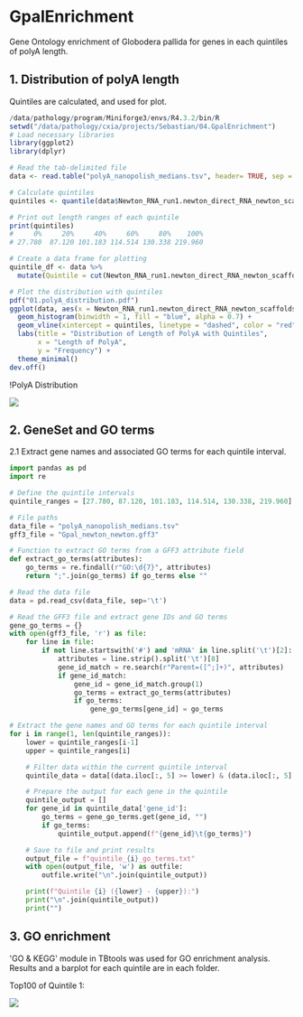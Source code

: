 # GpalEnrichment

 Gene Ontology enrichment of Globodera pallida for genes in each quintiles of polyA length.

## 1. Distribution of polyA length

Quintiles are calculated, and used for plot.

```r
/data/pathology/program/Miniforge3/envs/R4.3.2/bin/R
setwd("/data/pathology/cxia/projects/Sebastian/04.GpalEnrichment")
# Load necessary libraries
library(ggplot2)
library(dplyr)

# Read the tab-delimited file
data <- read.table("polyA_nanopolish_medians.tsv", header= TRUE, sep = "\t")

# Calculate quintiles
quintiles <- quantile(data$Newton_RNA_run1.newton_direct_RNA_newton_scaffolds_minimap_sorted_G_25000_no_secondary_pa_tag.bam, probs = seq(0, 1, by = 0.2))

# Print out length ranges of each quintile
print(quintiles)
#     0%     20%     40%     60%     80%    100%
# 27.780  87.120 101.183 114.514 130.338 219.960

# Create a data frame for plotting
quintile_df <- data %>%
  mutate(Quintile = cut(Newton_RNA_run1.newton_direct_RNA_newton_scaffolds_minimap_sorted_G_25000_no_secondary_pa_tag.bam, breaks = quintiles, include.lowest = TRUE))

# Plot the distribution with quintiles
pdf("01.polyA_distribution.pdf")
ggplot(data, aes(x = Newton_RNA_run1.newton_direct_RNA_newton_scaffolds_minimap_sorted_G_25000_no_secondary_pa_tag.bam)) +
  geom_histogram(binwidth = 1, fill = "blue", alpha = 0.7) +
  geom_vline(xintercept = quintiles, linetype = "dashed", color = "red") +
  labs(title = "Distribution of Length of PolyA with Quintiles",
       x = "Length of PolyA",
       y = "Frequency") +
  theme_minimal()
dev.off()
```

!PolyA Distribution

![](C:\Users\cx264\AppData\Roaming\marktext\images\2025-01-22-09-52-57-image.png)

## 2. GeneSet and GO terms

2.1 Extract gene names and associated GO terms for each quintile interval.

```python
import pandas as pd
import re

# Define the quintile intervals
quintile_ranges = [27.780, 87.120, 101.183, 114.514, 130.338, 219.960]

# File paths
data_file = "polyA_nanopolish_medians.tsv"
gff3_file = "Gpal_newton_newton.gff3"

# Function to extract GO terms from a GFF3 attribute field
def extract_go_terms(attributes):
    go_terms = re.findall(r"GO:\d{7}", attributes)
    return ";".join(go_terms) if go_terms else ""

# Read the data file
data = pd.read_csv(data_file, sep='\t')

# Read the GFF3 file and extract gene IDs and GO terms
gene_go_terms = {}
with open(gff3_file, 'r') as file:
    for line in file:
        if not line.startswith('#') and 'mRNA' in line.split('\t')[2]:
            attributes = line.strip().split('\t')[8]
            gene_id_match = re.search(r"Parent=([^;]+)", attributes)
            if gene_id_match:
                gene_id = gene_id_match.group(1)
                go_terms = extract_go_terms(attributes)
                if go_terms:
                    gene_go_terms[gene_id] = go_terms

# Extract the gene names and GO terms for each quintile interval
for i in range(1, len(quintile_ranges)):
    lower = quintile_ranges[i-1]
    upper = quintile_ranges[i]

    # Filter data within the current quintile interval
    quintile_data = data[(data.iloc[:, 5] >= lower) & (data.iloc[:, 5] < upper)]

    # Prepare the output for each gene in the quintile
    quintile_output = []
    for gene_id in quintile_data['gene_id']:
        go_terms = gene_go_terms.get(gene_id, "")
        if go_terms:
            quintile_output.append(f"{gene_id}\t{go_terms}")

    # Save to file and print results
    output_file = f"quintile_{i}_go_terms.txt"
    with open(output_file, 'w') as outfile:
        outfile.write("\n".join(quintile_output))

    print(f"Quintile {i} ({lower} - {upper}):")
    print("\n".join(quintile_output))
    print("")
```

## 3. GO enrichment

'GO & KEGG' module in TBtools was used for GO enrichment analysis. Results and a barplot for each quintile are in each folder.

Top100 of Quintile 1:

![](C:\Users\cx264\OneDrive%20-%20University%20of%20Cambridge\2024Fall\CSC\Repository\GpalEnrichment\quintile1\quintile_1_GO_barplot_top100.png)
